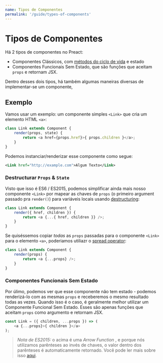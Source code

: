 ```yaml
---
name: Tipos de Componentes
permalink: '/guide/types-of-components'
---
```


# Tipos de Componentes


Há 2 tipos de componentes no Preact:
- Componentes Clássicos, com [métodos do ciclo de vida] e estado
- Componentes Funcionais Sem Estado, que são funções que aceitam `props` e retornam JSX.

Dentro desses dois tipos, há também algumas maneiras diversas de implementar-se um componente,


## Exemplo

Vamos usar um exemplo: um componente simples `<Link>` que cria um elemento HTML `<a>`:

```js
class Link extends Component {
	render(props, state) {
		return <a href={props.href}>{ props.children }</a>;
	}
}
```

Podemos instanciar/renderizar esse componente como segue:

```xml
<Link href="http://example.com">Algum Texto</Link>
```


### Destructurar `Props` & `State`

Visto que isso é ES6 / ES2015, podemos simplificar ainda mais nosso componente `<Link>` por mapear as chaves de `props` (o primeiro argument passado pra `render()`) para variáveis locais usando [destructuring](https://github.com/lukehoban/es6features#destructuring):

```js
class Link extends Component {
	render({ href, children }) {
		return <a {...{ href, children }} />;
	}
}
```

Se quiséssemos copiar _todas_ as `props` passadas para o componente `<Link>` para o elemento `<a>`, poderiamos utiliazr o [spread operator](https://developer.mozilla.org/en-US/docs/Web/JavaScript/Reference/Operators/Spread_operator):

```js
class Link extends Component {
	render(props) {
		return <a {...props} />;
	}
}
```


### Componentes Funcionais Sem Estado

Por úlimo, podemos ver que esse componente não tem estado - podemos renderizá-lo com as mesmas `props` e receberemos o mesmo resultado todas as vezes.
Quando isso é o caso, é geralmente melhor utilizar um Componente Funcional Sem Estado. Esses são apenas funções que aceitam `props` como argumento e retornam JSX.

```js
const Link = ({ children, ...props }) => (
	<a {...props}>{ children }</a>
);
```

> *Nota de ES2015:* o acima é uma _Arrow Function_ , e porque nós utilizamos parênteses ao invés de chaves, o valor dentro dos parênteses é automaticamente retornado. Você pode ler mais sobre isso [aqui](https://github.com/lukehoban/es6features#arrows).

[métodos do ciclo de vida]: /guide/lifecycle-methods